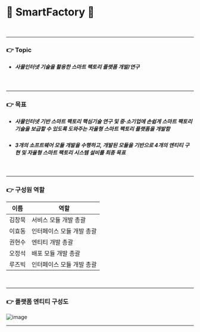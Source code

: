 # 🔧 SmartFactory 🔧
<br/>

---

### 👉 Topic
 
- ##### 사물인터넷 기술을 활용한 스마트 팩토리 플랫폼 개발/연구

<br/>

---

### 👉 목표

- ##### 사물인터넷 기반 스마트 팩토리 핵심기술 연구 및 중·소기업에 손쉽게 스마트 팩토리 기술을 보급할 수 있도록 도와주는 자율형 스마트 팩토리 플랫폼을 개발함

- ##### 3개의 소프트웨어 모듈 개발을 수행하고, 개발된 모듈을 기반으로 4개의 엔티티 구현 및 자율형 스마트 팩토리 시스템 설비를 최종 목표

<br/>

---

### 👉 구성원 역할

| 이름   | 역할                      |
| ------ | ------------------------- |
| 김창묵 | 서비스 모듈 개발 총괄     |
| 이효동 | 인터페이스 모듈 개발 총괄 |
| 권현수 | 엔티티 개발 총괄          |
| 오정석 | 배포 모듈 개발 총괄       |
| 루즈빅 | 인터페이스 모듈 개발 총괄 |

<br/>

---

### 👉 플랫폼 엔티티 구성도

![image](https://user-images.githubusercontent.com/57346455/93711725-9100dc00-fb8b-11ea-9105-52f0f300ca61.png)

---

